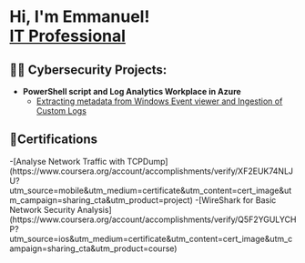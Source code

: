 <h1>Hi, I'm Emmanuel! <br/><a href="https://github.com/EmmanuelOladapo1"></a> <a href="https://www.linkedin.com/in/emmanuel-oladapo365/">IT Professional</a>

<h2>👨‍💻 Cybersecurity Projects:</h2>

- <b>PowerShell script and Log Analytics Workplace in Azure </b>
  - [Extracting metadata from Windows Event viewer and Ingestion of Custom Logs](https://github.com/EmmanuelOladapo1/analysingdata-Practice)

<h2>🔭Certifications</h2>
-[Analyse Network Traffic with TCPDump](https://www.coursera.org/account/accomplishments/verify/XF2EUK74NLJU?utm_source=mobile&utm_medium=certificate&utm_content=cert_image&utm_campaign=sharing_cta&utm_product=project)
-[WireShark for Basic Network Security Analysis](https://www.coursera.org/account/accomplishments/verify/Q5F2YGULYCHP?utm_source=ios&utm_medium=certificate&utm_content=cert_image&utm_campaign=sharing_cta&utm_product=course)


